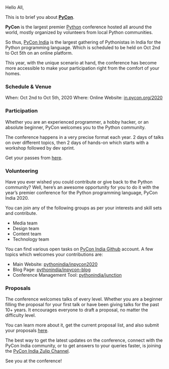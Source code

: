 Hello All,

This is to brief you about [**PyCon**](https://pycon.org/).

**PyCon** is the largest premier [Python](https://www.python.org/) conference hosted all around the world, mostly organized by volunteers from local Python communities.

So thus, [PyCon India](https://in.pycon.org/2020/) is the largest gathering of Pythonistas in India for the Python programming language. Which is scheduled to be held on Oct 2nd to Oct 5th on an online platform.

This year, with the unique scenario at hand, the conference has become more accessible to make your participation right from the comfort of your homes.

### Schedule & Venue

When: Oct 2nd to Oct 5th, 2020
Where: Online
Website: [in.pycon.org/2020](in.pycon.org/2020)

### Participation

Whether you are an experienced programmer, a hobby hacker, or an absolute beginner, PyCon welcomes you to the Python community.

The conference happens in a very precise format each year. 2 days of talks on over different topics, then 2 days of hands-on which starts with a workshop followed by dev sprint.

Get your passes from [here](https://in.pycon.org/2020/register/).

### Volunteering

Have you ever wished you could contribute or give back to the Python community? Well, here’s an awesome opportunity for you to do it with the year’s premier conference for the Python programming language, PyCon India 2020.

You can join any of the following groups as per your interests and skill sets and contribute.

- Media team
- Design team
- Content team
- Technology team

You can find various open tasks on [PyCon India Github](https://github.com/pythonindia) account. A few topics which welcomes your contributions are:

- Main Website: [pythonindia/inpycon2020](https://github.com/pythonindia/inpycon2020/issues)
- Blog Page: [pythonindia/inpycon-blog](https://github.com/pythonindia/inpycon-blog/issues)
- Conference Management Tool: [pythonindia/junction](https://github.com/pythonindia/junction/issues)

### Proposals

The conference welcomes talks of every level. Whether you are a beginner filling the proposal for your first talk or have been giving talks for the past 10+ years. It encourages everyone to draft a proposal, no matter the difficulty level.

You can learn more about it, get the current proposal list, and also submit your proposals [here](https://in.pycon.org/cfp/2020/proposals/).

The best way to get the latest updates on the conference, connect with the PyCon India community, or to get answers to your queries faster, is joining the [PyCon India Zulip Channel](https://pyconindia.zulipchat.com./).

See you at the conference!
